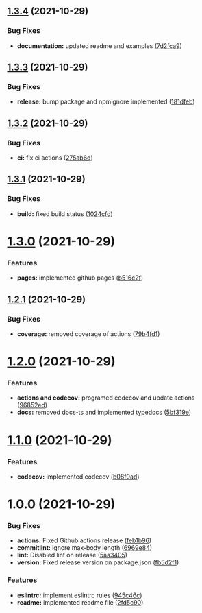 ## [1.3.4](https://github.com/devalexanderdaza/puppeteer-extends/compare/v1.3.3...v1.3.4) (2021-10-29)


### Bug Fixes

* **documentation:** updated readme and examples ([7d2fca9](https://github.com/devalexanderdaza/puppeteer-extends/commit/7d2fca94c421b217502ec282f41bc22d77f581a9))

## [1.3.3](https://github.com/devalexanderdaza/puppeteer-extends/compare/v1.3.2...v1.3.3) (2021-10-29)

### Bug Fixes

- **release:** bump package and npmignore implemented ([181dfeb](https://github.com/devalexanderdaza/puppeteer-extends/commit/181dfeb5bd90cf4ecadc7a00c9d3d3f75721d5d0))

## [1.3.2](https://github.com/devalexanderdaza/puppeteer-extends/compare/v1.3.1...v1.3.2) (2021-10-29)

### Bug Fixes

- **ci:** fix ci actions ([275ab6d](https://github.com/devalexanderdaza/puppeteer-extends/commit/275ab6dc2d3a06a825bf0afe9434f6a66659be8f))

## [1.3.1](https://github.com/devalexanderdaza/puppeteer-extends/compare/v1.3.0...v1.3.1) (2021-10-29)

### Bug Fixes

- **build:** fixed build status ([1024cfd](https://github.com/devalexanderdaza/puppeteer-extends/commit/1024cfde526568b619b51721108b8695a9b72a83))

# [1.3.0](https://github.com/devalexanderdaza/puppeteer-extends/compare/v1.2.1...v1.3.0) (2021-10-29)

### Features

- **pages:** implemented github pages ([b516c2f](https://github.com/devalexanderdaza/puppeteer-extends/commit/b516c2f4679d1044f2f0f72560ddc732067734f1))

## [1.2.1](https://github.com/devalexanderdaza/puppeteer-extends/compare/v1.2.0...v1.2.1) (2021-10-29)

### Bug Fixes

- **coverage:** removed coverage of actions ([79b4fd1](https://github.com/devalexanderdaza/puppeteer-extends/commit/79b4fd141509fa05e83f5a1e7ab40e65b036916f))

# [1.2.0](https://github.com/devalexanderdaza/puppeteer-extends/compare/v1.1.0...v1.2.0) (2021-10-29)

### Features

- **actions and codecov:** programed codecov and update actions ([96852ed](https://github.com/devalexanderdaza/puppeteer-extends/commit/96852ed60767386c0271953b3d27d2c4e0dc25c0))
- **docs:** removed docs-ts and implemented typedocs ([5bf319e](https://github.com/devalexanderdaza/puppeteer-extends/commit/5bf319e6d285049d2efb7abbe334849ba3153303))

# [1.1.0](https://github.com/devalexanderdaza/puppeteer-extends/compare/v1.0.0...v1.1.0) (2021-10-29)

### Features

- **codecov:** implemented codecov ([b08f0ad](https://github.com/devalexanderdaza/puppeteer-extends/commit/b08f0ada4149d1e47d9b8a4e6d6b0603ca376a4f))

# 1.0.0 (2021-10-29)

### Bug Fixes

- **actions:** Fixed Github actions release ([feb1b96](https://github.com/devalexanderdaza/puppeteer-extends/commit/feb1b96f7cd09dc302de32b8dcef5f60225ddb17))
- **commitlint:** ignore max-body length ([6969e84](https://github.com/devalexanderdaza/puppeteer-extends/commit/6969e840416417b25af5678414d5a24bb4280b9b))
- **lint:** Disabled lint on release ([5aa3405](https://github.com/devalexanderdaza/puppeteer-extends/commit/5aa340511f41f63010b3b46bfbd73cfed29ef763))
- **version:** Fixed release version on package.json ([fb5d2f1](https://github.com/devalexanderdaza/puppeteer-extends/commit/fb5d2f1b8749a65bd0bd54127b32a6d1efb539ef))

### Features

- **eslintrc:** implement eslintrc rules ([945c46c](https://github.com/devalexanderdaza/puppeteer-extends/commit/945c46c17b142a9186f8deae1a78ed1d50cde9b3))
- **readme:** implemented readme file ([2fd5c90](https://github.com/devalexanderdaza/puppeteer-extends/commit/2fd5c9034530524b6f5f5645ca5caf934418abf3))
